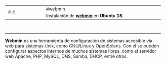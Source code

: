  <table width="100%" border="0" cellpadding="4" cellspacing="4">
  <tr>
    <td width="25%" rowspan="2"><a href="https://www.webmin.com/" target="_blank"><img src="https://github.com/midiam1/Webmin/blob/main/img/webmin.png" width="25%" height="25%"/></a></td>
    <td>#webmin</td>
  </tr>
  <tr>
    <td>Instalación de <strong><a href="https://www.webmin.com/" title="Ir a ..." target="_blank">webmin</a></strong> en <strong>Ubuntu 18</strong>.</td>
  </tr>
</table>
<p>&nbsp;</p>
<hr/>

<strong>Webmin</strong> es una herramienta de configuración de sistemas accesible vía web para sistemas Unix, como GNU/Linux y OpenSolaris. Con él se pueden configurar aspectos internos de muchos sistemas libres, como el servidor web Apache, PHP, MySQL, DNS, Samba, DHCP, entre otros.
